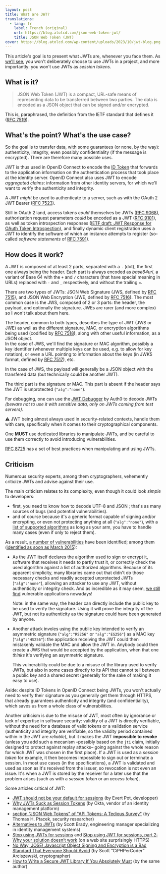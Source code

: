 ```yaml
---
layout: post
title: What are JWT?
translations:
  - lang: fr
    label: French (original)
    url: https://blog.atolcd.com/json-web-token-jwt/
    title: JSON Web Token (JWT)
cover: https://blog.atolcd.com/wp-content/uploads/2023/10/jwt-blog.png
---
```


<aside>

This article's goal is to present what JWTs are, whenever you face them.
As [we'll see](#criticism), you won't deliberately choose to use JWTs in a project, and more importantly: you won't use JWTs as _session tokens_.

</aside>

## What is it?

> JSON Web Token (JWT) is a compact, URL-safe means of representing data to be transferred between two parties. The data is encoded as a JSON object that can be signed and/or encrypted.

This is, paraphrased, the definition from the IETF standard that defines it ([RFC 7519](https://datatracker.ietf.org/doc/html/rfc7519)).

## What's the point? What's the use case?

So the goal is to transfer data, with some guarantees (or none, by the way): authenticity, integrity, even possibly confidentiality (if the message is encrypted). There are therefore many possible uses.

JWT is thus used in OpenID Connect to encode the [ID Token](https://openid.net/specs/openid-connect-core-1_0.html#IDToken) that forwards to the application information on the authentication process that took place at the identity server. OpenID Connect also uses JWT to encode _aggregated claims_: information from other identity servers, for which we'll want to verify the authenticity and integrity.

A JWT _might_ be used to authenticate to a server, such as with the OAuth 2 JWT Bearer ([RFC 7523](https://datatracker.ietf.org/doc/html/rfc7523)).

Still in OAuth 2 land, access tokens _could_ themselves be JWTs ([RFC 9068](https://datatracker.ietf.org/doc/html/rfc9068)), authorization request parameters _could_ be encoded as a JWT ([RFC 9101](https://datatracker.ietf.org/doc/html/rfc9101)), as well as token introspection responses ([IETF draft: JWT Response for OAuth Token Introspection](https://tools.ietf.org/html/draft-ietf-oauth-jwt-introspection-response)), and finally dynamic client registration uses a JWT to identify the software of which an instance attempts to register (so-called _software statements_ of [RFC 7591](https://datatracker.ietf.org/doc/html/rfc7591)).

## How does it work?

A JWT is composed of at least 2 parts, separated with a `.` (dot), the first one always being the header. Each part is always encoded as _base64url_, a variant of Base 64 with the `+` and `/` characters (that have special meaning in URLs) replaced with `-` and `_` respectively, and without the trailing `=`.

There are two types of JWTs: JSON Web Signature (JWS, defined by [RFC 7515](https://datatracker.ietf.org/doc/html/rfc7515)), and JSON Web Encryption (JWE, defined by [RFC 7516](https://datatracker.ietf.org/doc/html/rfc7516)). The most common case is the JWS, composed of 2 or 3 parts: the header, the payload, and optionally the signature. JWEs are rarer (and more complex) so I won't talk about them here.

The header, common to both types, describes the type of JWT (JWS or JWE) as well as the different signature, MAC, or encryption algorithms being used (codified by [RFC 7518](https://datatracker.ietf.org/doc/html/rfc7518)), along with other useful information, as a JSON object.  
In the case of JWS, we'll find the signature or MAC algorithm, possibly a key identifier (whenever multiple keys can be used, e.g. to allow for key rotation), or even a URL pointing to information about the keys (in JWKS format, defined by [RFC 7517](https://datatracker.ietf.org/doc/html/rfc7517)), etc.

In the case of JWS, the payload will generally be a JSON object with the transfered data (but technically could be another JWT).

The third part is the signature or MAC. This part is absent if the header says the JWT is unprotected (`"alg":"none"`).

For debugging, one can use the [JWT Debugger](https://jwt.io/#debugger-io) by Auth0 to decode JWTs _(beware not to use it with sensitive data, only on JWTs coming from test servers)_.

⚠️ JWT being almost always used in security-related contexts, handle them with care, specifically when it comes to their cryptographical components.

One **MUST** use dedicated libraries to manipulate JWTs, and be careful to use them correctly to avoid introducing vulnerabilities.

[RFC 8725](https://datatracker.ietf.org/doc/html/rfc8725) has a set of best practices when manipulating and using JWTs.

## Criticism

Numerous security experts, among them cryptographers, vehemently criticize JWTs and advise against their use.

The main criticism relates to its complexity, even though it could look _simple_ to developers:

 * first, you need to know how to decode UTF-8 and JSON ; that's as many sources of bugs (and potential vulnerabilities).
 * and of course because it's a generic format capable of signing and/or encrypting, or even not protecting anything at all (`"alg":"none"`), with a [list of supported algorithms](https://www.iana.org/assignments/jose/jose.xhtml#web-signature-encryption-algorithms) as long as your arm, you have to handle many cases (even if only to reject them).

As a result, [a number of vulnerabilities](https://0xn3va.gitbook.io/cheat-sheets/web-application/json-web-token-vulnerabilities) have been identified; among them ([identified as soon as March 2015](https://auth0.com/blog/critical-vulnerabilities-in-json-web-token-libraries/)):

 * As the JWT itself declares the algorithm used to sign or encrypt it, software that receives it needs to partly trust it, or correctly check the used algorithm against a list of authorized algorithms. Because of its apparent simplicity, many libraries came out that didn't do those necessary checks and readily accepted unprotected JWTs (`"alg":"none"`), allowing an attacker to use any JWT, without authenticity or integrity check. And as incredible as it may seem, [we still find](https://www.howmanydayssinceajwtalgnonevuln.com/) vulnerable applications nowadays!

   Note: in the same way, the header can directly include the public key to be used to verify the signature. Using it will prove the integrity of the JWT, but not its authenticity as the signature could have been generated by anyone.

 * Another attack involes using the public key intended to verify an asymmetric signature (`"alg":"RS256"` or `"alg":"ES256"`) as a MAC key (`"alg":"HS256"`): the application receiving the JWT could then mistakenly validate the MAC and allow the JWT in. Anybody could then create a JWS that would be accepted by the application, when that one _thinks_ it's verifying an asymmetric signature.

   This vulnerability could be due to a misuse of the library used to verify JWTs, but also in some cases directly to its API that cannot tell between a public key and a shared secret (generally for the sake of making it easy to use).

Aside: despite ID Tokens in OpenID Connect being JWTs, you won't actually need to verify their signature as you generally get them through HTTPS, that already guarantees authenticity and integrity (and confidentiality), which saves us from a whole class of vulnerabilities.

Another criticism is due to the misuse of JWT, most often by ignorance or lack of expertise in software security: validity of a JWT is directly verifiable, without the need for a database of valid tokens or a validation service (authenticity and integrity are verifiable, so the validity period contained within in the JWT are _reliable_), but it makes the JWT **impossible to revoke** (unless you add such a mecanism –possibly based on the `jti` claim, initially designed to protect against replay attacks– going against the whole reason for which JWT was chosen in the first place). If a JWT is used as a _session token_ for example, it then becomes impossible to sign out or terminate a session. In most use cases (in the specifications), a JWT is validated and used as soon as it's received from the issuer, so revocation is not even an issue. It's when a JWT is stored by the receiver for a later use that the problem arises (such as with a _session token_ or an _access token_).

Some articles critical of JWT:

 * [JWT should not be your default for sessions](https://evertpot.com/jwt-is-a-bad-default/) (by Evert Pot, developper)
 * [Why JWTs Suck as Session Tokens](https://developer.okta.com/blog/2017/08/17/why-jwts-suck-as-session-tokens) (by Okta, vendor of an identity management platform)
 * [section "JSON Web Tokens" of "API Tokens: A Tedious Survey"](https://fly.io/blog/api-tokens-a-tedious-survey/#jwt) (by Thomas H. Ptacek, security researcher)
 * [Alternatives to JWTs](https://www.scottbrady91.com/jose/alternatives-to-jwts) (by Scott Brady, engineering manager specializing in identity management systems)
 * [Stop using JWTs for sessions](http://cryto.net/~joepie91/blog/2016/06/13/stop-using-jwt-for-sessions/) and [Stop using JWT for sessions, part 2: Why your solution doesn’t work](http://cryto.net/~joepie91/blog/2016/06/19/stop-using-jwt-for-sessions-part-2-why-your-solution-doesnt-work/) (on a web site surprisingly HTTPS)
 * [No Way, JOSE! Javascript Object Signing and Encryption is a Bad Standard That Everyone Should Avoid](https://paragonie.com/blog/2017/03/jwt-json-web-tokens-is-bad-standard-that-everyone-should-avoid) (by Scott “CiPHPerCoder” Arciszewski, cryptographer)
 * [How to Write a Secure JWT Library If You Absolutely Must](https://scottarc.blog/2023/09/06/how-to-write-a-secure-jwt-library-if-you-absolutely-must/) (by the same author)
